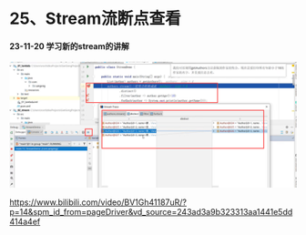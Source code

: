 # 25、Stream流断点查看

#### 	23-11-20 学习新的stream的讲解

![1700394442149](../../.vuepress/public/images/1700394442149.png)





https://www.bilibili.com/video/BV1Gh41187uR/?p=14&spm_id_from=pageDriver&vd_source=243ad3a9b323313aa1441e5dd414a4ef





